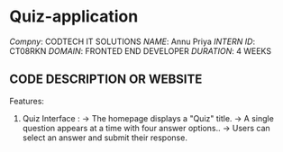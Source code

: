 # Quiz-application 

*Compny*: CODTECH IT SOLUTIONS
*NAME*: Annu Priya 
*INTERN ID*: CT08RKN
*DOMAIN*: FRONTED END DEVELOPER
*DURATION*: 4 WEEKS
## CODE DESCRIPTION OR WEBSITE 
Features:
1. Quiz Interface :
   -> The homepage displays a "Quiz" title.
   -> A single question appears at a time with four answer options..
   -> Users can select an answer and submit their response.
